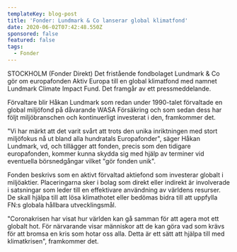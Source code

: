 ```yaml
---
templateKey: blog-post
title: 'Fonder: Lundmark & Co lanserar global klimatfond'
date: 2020-06-02T07:42:48.550Z
sponsored: false
featured: false
tags:
  - Fonder
---
```

STOCKHOLM (Fonder Direkt) Det fristående fondbolaget Lundmark & Co gör om europafonden Aktiv Europa till en global klimatfond med namnet Lundmark Climate Impact Fund. Det framgår av ett pressmeddelande.

Förvaltare blir Håkan Lundmark som redan under 1990-talet förvaltade en global miljöfond på dåvarande WASA Försäkring och som sedan dess har följt miljöbranschen och kontinuerligt investerat i den, framkommer det.

"Vi har märkt att det varit svårt att trots den unika inriktningen med stort miljöfokus nå ut bland alla hundratals Europafonder", säger Håkan Lundmark, vd, och tillägger att fonden, precis som den tidigare europafonden, kommer kunna skydda sig med hjälp av terminer vid eventuella börsnedgångar vilket "gör fonden unik".

Fonden beskrivs som en aktivt förvaltad aktiefond som investerar globalt i miljöaktier. Placeringarna sker i bolag som direkt eller indirekt är involverade i satsningar som leder till en effektivare användning av världens resurser. De skall hjälpa till att lösa klimathotet eller bedömas bidra till att uppfylla FN:s globala hållbara utvecklingsmål.

"Coronakrisen har visat hur världen kan gå samman för att agera mot ett globalt hot. För närvarande visar människor att de kan göra vad som krävs för att bromsa en kris som hotar oss alla. Detta är ett sätt att hjälpa till med klimatkrisen", framkommer det.
